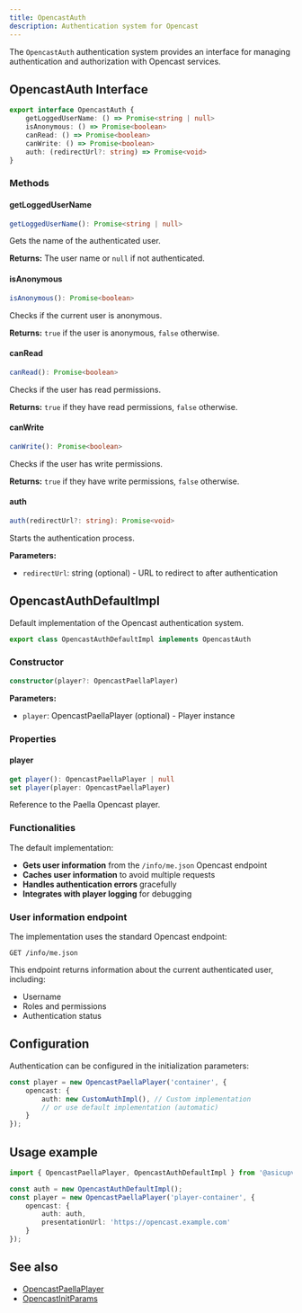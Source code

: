 ```yaml
---
title: OpencastAuth
description: Authentication system for Opencast
---
```


The `OpencastAuth` authentication system provides an interface for managing authentication and authorization with Opencast services.

## OpencastAuth Interface

```typescript
export interface OpencastAuth {
    getLoggedUserName: () => Promise<string | null>
    isAnonymous: () => Promise<boolean>
    canRead: () => Promise<boolean>
    canWrite: () => Promise<boolean>
    auth: (redirectUrl?: string) => Promise<void>
}
```

### Methods

#### getLoggedUserName

```typescript
getLoggedUserName(): Promise<string | null>
```

Gets the name of the authenticated user.

**Returns:** The user name or `null` if not authenticated.

#### isAnonymous

```typescript
isAnonymous(): Promise<boolean>
```

Checks if the current user is anonymous.

**Returns:** `true` if the user is anonymous, `false` otherwise.

#### canRead

```typescript
canRead(): Promise<boolean>
```

Checks if the user has read permissions.

**Returns:** `true` if they have read permissions, `false` otherwise.

#### canWrite

```typescript
canWrite(): Promise<boolean>
```

Checks if the user has write permissions.

**Returns:** `true` if they have write permissions, `false` otherwise.

#### auth

```typescript
auth(redirectUrl?: string): Promise<void>
```

Starts the authentication process.

**Parameters:**
- `redirectUrl`: string (optional) - URL to redirect to after authentication



## OpencastAuthDefaultImpl

Default implementation of the Opencast authentication system.

```typescript
export class OpencastAuthDefaultImpl implements OpencastAuth
```

### Constructor

```typescript
constructor(player?: OpencastPaellaPlayer)
```

**Parameters:**
- `player`: OpencastPaellaPlayer (optional) - Player instance

### Properties

#### player

```typescript
get player(): OpencastPaellaPlayer | null
set player(player: OpencastPaellaPlayer)
```

Reference to the Paella Opencast player.

### Functionalities

The default implementation:

- **Gets user information** from the `/info/me.json` Opencast endpoint
- **Caches user information** to avoid multiple requests
- **Handles authentication errors** gracefully
- **Integrates with player logging** for debugging

### User information endpoint

The implementation uses the standard Opencast endpoint:

```
GET /info/me.json
```

This endpoint returns information about the current authenticated user, including:
- Username
- Roles and permissions
- Authentication status

## Configuration

Authentication can be configured in the initialization parameters:

```typescript
const player = new OpencastPaellaPlayer('container', {
    opencast: {
        auth: new CustomAuthImpl(), // Custom implementation
        // or use default implementation (automatic)
    }
});
```

## Usage example

```typescript
import { OpencastPaellaPlayer, OpencastAuthDefaultImpl } from '@asicupv/paella-opencast-core';

const auth = new OpencastAuthDefaultImpl();
const player = new OpencastPaellaPlayer('player-container', {
    opencast: {
        auth: auth,
        presentationUrl: 'https://opencast.example.com'
    }
});
```




## See also

- [OpencastPaellaPlayer](/paella-opencast/reference/paella-opencast-core/opencast-paella-player)
- [OpencastInitParams](/paella-opencast/reference/paella-opencast-core/opencast-init-params)
